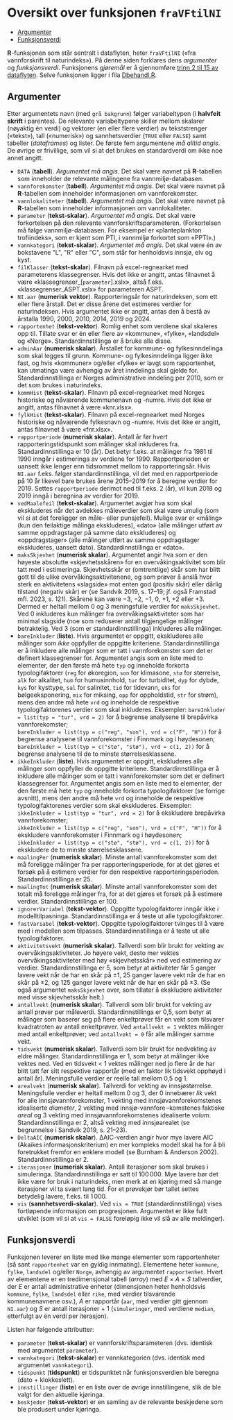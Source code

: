 # Oversikt over funksjonen `fraVFtilNI`

-   <a href="#argumenter" id="toc-argumenter">Argumenter</a>
-   <a href="#funksjonsverdi" id="toc-funksjonsverdi">Funksjonsverdi</a>

**R**-funksjonen som står sentralt i dataflyten, heter `fraVFtilNI` («fra vannforskrift til naturindeks»). På denne siden forklares dens _argumenter_ og _funksjonsverdi_. Funksjonens _gjøremål_ er å gjennomføre [trinn 2 til 15 av dataflyten](dataflyt.md). Selve funksjonen ligger i fila [Dbehandl.R](Dbehandl.R).

## Argumenter

Etter argumentets navn (med `grå bakgrunn`) følger variabeltypen (i **halvfeit skrift** i parentes). De relevante variabeltypene skiller mellom skalarer (nøyaktig én verdi) og vektorer (en eller flere verdier) av tekststrenger («tekst»), tall («numerisk») og sannhetsverdier (`TRUE` eller `FALSE`) samt tabeller (_dataframes_) og lister. De første fem argumentene _må alltid angis_. De øvrige er frivillige, som vil si at det brukes en standardverdi om ikke noe annet angitt.

-	`DATA` (**tabell**). _Argumentet må angis_. Det skal være navnet på **R**-tabellen som inneholder de relevante målingene fra vannmiljø-databasen.
-	`vannforekomster` (**tabell**). _Argumentet må angis_. Det skal være navnet på **R**-tabellen som inneholder informasjonen om vannforekomster.
- `vannlokaliteter` (**tabell**). _Argumentet må angis_. Det skal være navnet på **R**-tabellen som inneholder informasjonen om vannlokaliteter.
- `parameter` (**tekst-skalar**). _Argumentet må angis_. Det skal være forkortelsen på den relevante vannforskriftsparameteren. (Forkortelsen må følge vannmiljø-databasen. For eksempel er «planteplankton trofiindeks», som er kjent som PTI, i vannmiljø forkortet som «PPTI».)
- `vannkategori` (**tekst-skalar**). _Argumentet må angis_. Det skal være én av bokstavene "L", "R" eller "C", som står for henholdsvis innsjø, elv og kyst.
- `filKlasser` (**tekst-skalar**). Filnavn på excel-regnearket med parameterens klassegrenser. Hvis det ikke er angitt, antas filnavnet å være «klassegrenser_[`parameter`].xslx», altså f.eks. «klassegrenser_ASPT.xslx» for parameteren ASPT.
- `NI.aar` (**numerisk vektor**). Rapporteringsår for naturindeksen, som ett eller flere årstall. Det er disse årene det estimeres verdier for naturindeksen. Hvis argumentet ikke er angitt, antas den å bestå av årstalla 1990, 2000, 2010, 2014, 2019 og 2024.
- `rapportenhet` (**tekst-vektor**). Romlig enhet som verdiene skal skaleres opp til. Tillate svar er én eller flere av «kommune», «fylke», «landsdel» og «Norge». Standardinnstillinga er å bruke alle disse.
- `adminAar` (**numerisk skalar**). Årstallet for kommune- og fylkesinndelinga som skal legges til grunn. Kommune- og fylkesinndelinga ligger ikke fast, og hvis «kommuner» og/eller «fylke» er lavgt som rapportenhet, kan utmatinga være avhengig av året inndelinga skal gjelde for. Standardinnstillinga er Norges administrative inndeling per 2010, som er det som brukes i naturindeks.
- `kommHist` (**tekst-skalar**). Filnavn på excel-regnearket med Norges historiske og nåværende kommunenavn og -numre. Hvis det ikke er angitt, antas filnavnet å være «knr.xlsx».
- `fylkHist` (**tekst-skalar**). Filnavn på excel-regnearket med Norges historiske og nåværende fylkesnavn og -numre. Hvis det ikke er angitt, antas filnavnet å være «fnr.xlsx».
- `rapportperiode` (**numerisk skalar**). Antall år før hvert rapporteringstidspunkt som målinger skal inkluderes fra. Standardinnstillinga er 10 (år). Det betyr f.eks. at målinger fra 1981 til 1990 inngår i estimeringa av verdiene for 1990. Rapportperioden er uansett ikke lenger enn tidsrommet mellom to rapporteringsår. Hvis `NI.aar` f.eks. følger standardinnstillinga, vil det med en rapportperiode på 10 år likevel bare brukes årene 2015–2019 for å beregne verdier for 2019. Settes `rapportperiode` derimot ned til f.eks. 2 (år), vil kun 2018 og 2019 inngå i beregnina av verdier for 2019.
- `vedMaalefeil` (**tekst-skalar**). Argumentet avgjør hva som skal ekskluderes når det avdekkes måleverdier som skal være umulig (som vil si at det foreligger en måle- eller punsjefeil). Mulige svar er «måling» (kun den feilaktige målinga ekskluderes), «dato» (alle målinger utført av samme oppdragstager på samme dato ekskluderes) og «oppdragstager» (alle målinger utført av samme oppdragstager ekskluderes, uansett dato). Standardinnstillinga er «dato».
- `maksSkjevhet` (**numerisk skalar**). Argumentet angir hva som er den høyeste absolutte «skjevhetsskåren» for en overvåkingsaktivitet som blir tatt med i estimeringa. Skjevhetsskår er (omtrentlige) skår som har blitt gott til de ulike overvåkingsaktivitenene, og som prøver å anslå hvor sterk en aktivitetens «slagside» mot enten god (positiv skår) eller dårlig tilstand (negativ skår) er (se Sandvik 2019, s. 17–19; jf. også Framstad mfl. 2023, s. 121). Skårene kan være −3, −2, −1, 0, +1, +2 eller +3. Dermed er heltall mellom 0 og 3 meningsfulle verdier for `maksSkjevhet`. Ved 0 inkluderes kun målinger fra overvåkingsaktiviteter som har minimal slagside (noe som reduserer antall tilgjengelige målinger betraktelig. Ved 3 (som er standardinnstillinga) inkluderes alle målinger.
- `bareInkluder` (**liste**). Hvis argumentet er oppgitt, ekskluderes alle målinger som _ikke_ oppfyller de oppgitte kriteriene. Standardinnstillinga er å inkludere alle målinger som er tatt i vannforekomster som det er definert klassegrenser for. Argumentet angis som en liste med to elementer, der den første må hete `typ` og inneholde forkorta typologifaktorer (`reg` for økoregion, `son` for klimasone, `stø` for størrelse, `alk` for alkalitet, `hum` for humusinnhold, `tur` for turbiditet, `dyp` for dybde, `kys` for kysttype, `sal` for salinitet, `tid` for tidevann, `eks` for bølgeeksponering, `mix` for miksing, `opp` for oppholdstid, `str` for strøm), mens den andre må hete `vrd` og inneholde de respektive typologifaktorenes verdier som skal inkluderes. Eksempler:	
`bareInkluder = list(typ = "tur", vrd = 2)` for å begrense analysene til brepåvirka vannforekomster;	
`bareInkluder = list(typ = c("reg", "son"), vrd = c("F", "H"))` for å begrense analysene til vannforekomster i Finnmark og i høydesonen;	
`bareInkluder = list(typ = c("stø", "stø"), vrd = c(1, 2))` for å begrense analysene til de to minste størrelsesklassene.
- `ikkeInkluder` (**liste**). Hvis argumentet er oppgitt, ekskluderes alle målinger som oppfyller de oppgitte kriteriene. Standardinnstillinga er å inkludere alle målinger som er tatt i vannforekomster som det er definert klassegrenser for. Argumentet angis som en liste med to elementer, der den første må hete `typ` og inneholde forkorta typologifaktorer (se forrige avsnitt), mens den andre må hete `vrd` og inneholde de respektive typologifaktorenes verdier som skal ekskluderes. Eksempler:	
`ikkeInkluder = list(typ = "tur", vrd = 2)` for å ekskludere brepåvirka vannforekomster;	
`ikkeInkluder = list(typ = c("reg", "son"), vrd = c("F", "H"))` for å ekskludere vannforekomster i Finnmark og i høydesonen;	
`ikkeInkluder = list(typ = c("stø", "stø"), vrd = c(1, 2))` for å ekskludere de to minste størrelsesklassene.
- `maalingPer` (**numerisk skalar**). Minste antall vannforekomster som det må foreligge målinger fra per rapporteringsperiode, for at det gjøres et forsøk på å estimere verdier for den respektive rapporteringsperioden. Standardinnstillinga er 25.
- `maalingTot` (**numerisk skalar**). Minste antall vannforekomster som det totalt må foreligge målinger fra, for at det gjøres et forsøk på å estimere verdier. Standardinnstillinga er 100.
- `ignorerVariabel` (**tekst-vektor**). Oppgitte typologifaktorer inngår ikke i modelltilpasninga. Standardinnstillinga er å teste ut alle typologifaktorer.
- `fastVariabel` (**tekst-vektor**). Oppgitte typologifaktorer tvinges til å være med i modellen som tilpasses. Standardinnstillinga er å teste ut alle typologifaktorer.
- `aktivitetsvekt` (**numerisk skalar**). Tallverdi som blir brukt for vekting av overvåkingsaktiviteter. Jo høyere vekt, desto mer vektes overvåkingsaktiviteter med høy «skjevhetsskår» ned ved estimering av verdier. Standardinnstillinga er 5, som betyr at aktiviteter får 5 ganger lavere vekt når de har en skår på ±1, 25 ganger lavere vekt når de har en skår på ±2, og 125 ganger lavere vekt når de har en skår på ±3. (Se også argumentet `maksSkjevhet` over, som tillater å ekskludere aktiviteter med visse skjevhetsskår helt.)
- `antallvekt` (**numerisk skalar**). Tallverdi som blir brukt for vekting av antall prøver per måleverdi. Standardinnstillinga er 0,5, som betyr at målinger som baserer seg på flere enkeltprøver får en vekt som tilsvarer kvadratroten av antall enkeltprøver. Ved `antallvekt = 1` vektes målinger med antall enkeltprøver; ved `antallvekt = 0` får alle målinger samme vekt.
- `tidsvekt` (**numerisk skalar**). Tallverdi som blir brukt for nedvekting av eldre målinger. Standardinnstillinga er 1, som betyr at målinger ikke vektes ned. Ved en tidsvekt < 1 vektes målinger ned jo flere år de har blitt tatt før sitt respektive rapportår (med en faktor lik tidsvekt opphøyd i antall år). Meningsfulle verdier er reelle tall mellom 0,5 og 1.
- `arealvekt` (**numerisk skalar**). Tallverdi for vekting av innsjøstørrelse. Meningsfulle verdier er heltall mellom 0 og 3, der 0 innebærer _lik_ vekt for alle innsjøvannforekomster, 1 vekting med innsjøvannforekomstenes idealiserte _diameter_, 2 vekting med innsjø-vannfore¬komstenes faktiske _areal_ og 3 vekting med innsjøvannforekomstenes idealiserte _volum_. Standardinnstillinga er 2, altså vekting med innsjøarealet (se begrunnelse i Sandvik 2019, s. 21–23).
- `DeltaAIC` (**numerisk skalar**). ΔAIC-verdien angir hvor mye lavere AIC (Akaikes informasjonskriterium) en mer kompleks modell skal ha for å bli foretrukket fremfor en enklere modell (se Burnham & Anderson 2002). Standardinnstillinga er 2.
- `iterasjoner` (**numerisk skalar**). Antall iterasjoner som skal brukes i simuleringa. Standardinnstillinga er satt til 100 000. Mye lavere bør det ikke være for bruk i naturindeks, men merk at en kjøring med så mange iterasjoner vil ta svært lang tid. For et prøvekjør bør tallet settes betydelig lavere, f.eks. til 1 000.
- `vis` (**sannhetsverdi-skalar**). Ved `vis = TRUE` (standardinnstillinga) vises fortløpende informasjon om progresjonen. Argumentet er ikke fullt utviklet (som vil si at `vis = FALSE` foreløpig ikke vil slå av alle meldinger).


## Funksjonsverdi

Funksjonen leverer en liste med like mange elementer som rapportenheter (så sant `rapportenhet` var en gyldig innmating). 
Elementene heter `kommune`, `fylke`, `landsdel` og/eller `Norge`, avhengig av argumentet `rapportenhet`. 
Hvert av elementene er en tredimensjonal tabell (_array_) med _E_ × _A_ × _S_ tallverdier, der 
_E_ er antall administrative enheter (dimensjonen heter henholdsvis `kommune`, `fylke`, `landsdel` eller `rike`, med verdier tilsvarende kommunenavnene osv.), 
_A_ er rapportår (`aar`, med verdier gitt gjennom `NI.aar`) og 
_S_ er antall iterasjoner + 1 (`simuleringer`, med verdiene `median`, etterfulgt av én verdi per iterasjon).

Listen har følgende attributter:

- `parameter` (**tekst-skalar**) er vannforskriftsparameteren (dvs. identisk med argumentet `parameter`).
- `vannkategori` (**tekst-skalar**) er vannkategorien (dvs. identisk med argumentet `vannkategori`).
- `tidspunkt` (**tidspunkt**) er tidspunktet når funksjonsverdien ble beregna (dato + klokkeslett).
- `innstillinger` (**liste**) er en liste over de øvrige innstillingene, slik de ble valgt for den aktuelle kjøringa.
- `beskjeder` (**tekst-vektor**) er en samling av de relevante beskjedene som ble produsert under kjøringa.

